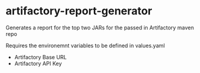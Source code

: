 # artifactory-report-generator
Generates a report for the top two JARs for the passed in Artifactory maven repo

Requires the environemnt variables to be defined in values.yaml
- Artifactory Base URL
- Artifactory API Key


